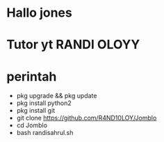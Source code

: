 # Hallo jones
# Tutor yt RANDI OLOYY

# perintah
- pkg upgrade && pkg update
- pkg install python2
- pkg install git
- git clone https://github.com/R4ND10LOY/Jomblo
- cd Jomblo
- bash randisahrul.sh

